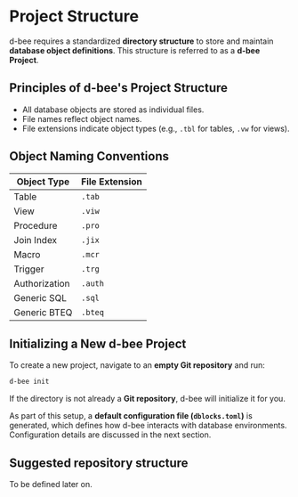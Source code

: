# Project Structure

d-bee requires a standardized **directory structure** to store and maintain **database object definitions**. This structure is referred to as a **d-bee Project**.

## **Principles of d-bee's Project Structure**

- All database objects are stored as individual files.
- File names reflect object names.
- File extensions indicate object types (e.g., `.tbl` for tables, `.vw` for views).

## **Object Naming Conventions**

Object Type   | File Extension
------------- | --------------
Table         | `.tab`
View          | `.viw`
Procedure     | `.pro`
Join Index    | `.jix`
Macro         | `.mcr`
Trigger       | `.trg`
Authorization | `.auth`
Generic SQL   | `.sql`
Generic BTEQ  | `.bteq`

## **Initializing a New d-bee Project**

To create a new project, navigate to an **empty Git repository** and run:

```bash
d-bee init
```

If the directory is not already a **Git repository**, d-bee will initialize it for you.

As part of this setup, a **default configuration file (`dblocks.toml`)** is generated, which defines how d-bee interacts with database environments. Configuration details are discussed in the next section.


## Suggested repository structure

To be defined later on.